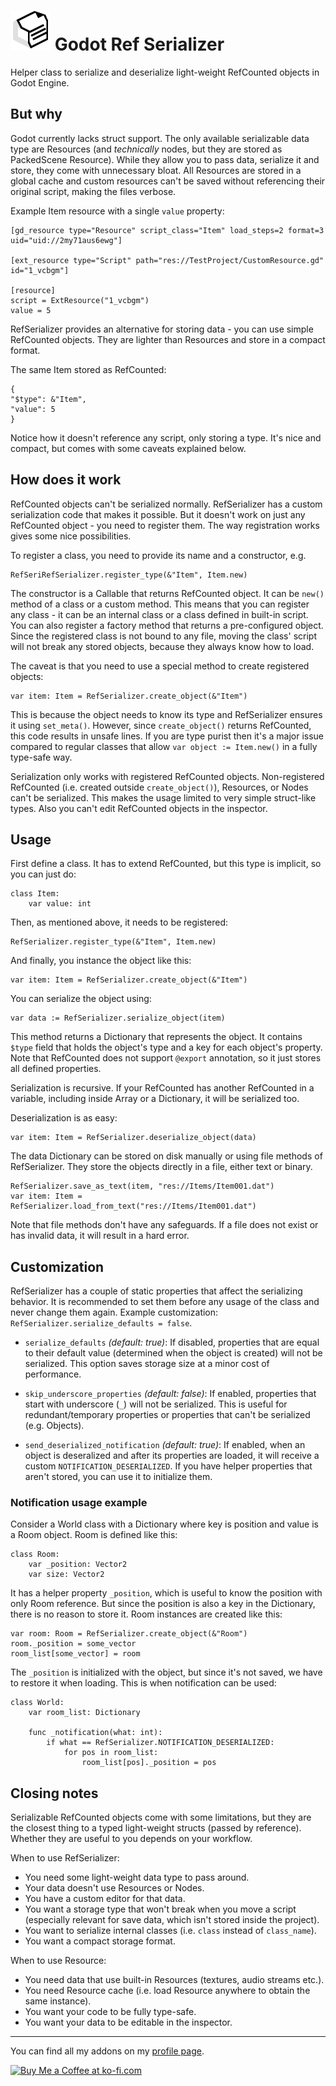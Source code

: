 # <img src="Media/Icon.png" width="64" height="64"> Godot Ref Serializer

Helper class to serialize and deserialize light-weight RefCounted objects in Godot Engine.

## But why

Godot currently lacks struct support. The only available serializable data type are Resources (and _technically_ nodes, but they are stored as PackedScene Resource). While they allow you to pass data, serialize it and store, they come with unnecessary bloat. All Resources are stored in a global cache and custom resources can't be saved without referencing their original script, making the files verbose.

Example Item resource with a single `value` property:
```
[gd_resource type="Resource" script_class="Item" load_steps=2 format=3 uid="uid://2my71aus6ewg"]

[ext_resource type="Script" path="res://TestProject/CustomResource.gd" id="1_vcbgm"]

[resource]
script = ExtResource("1_vcbgm")
value = 5
```

RefSerializer provides an alternative for storing data - you can use simple RefCounted objects. They are lighter than Resources and store in a compact format.

The same Item stored as RefCounted:
```
{
"$type": &"Item",
"value": 5
}
```

Notice how it doesn't reference any script, only storing a type. It's nice and compact, but comes with some caveats explained below.

## How does it work

RefCounted objects can't be serialized normally. RefSerializer has a custom serialization code that makes it possible. But it doesn't work on just any RefCounted object - you need to register them. The way registration works gives some nice possibilities.

To register a class, you need to provide its name and a constructor, e.g.
```GDScript
RefSeriRefSerializer.register_type(&"Item", Item.new)
```
The constructor is a Callable that returns RefCounted object. It can be `new()` method of a class or a custom method. This means that you can register any class - it can be an internal class or a class defined in built-in script. You can also register a factory method that returns a pre-configured object. Since the registered class is not bound to any file, moving the class' script will not break any stored objects, because they always know how to load.

The caveat is that you need to use a special method to create registered objects:
```GDScript
var item: Item = RefSerializer.create_object(&"Item")
```
This is because the object needs to know its type and RefSerializer ensures it using `set_meta()`. However, since `create_object()` returns RefCounted, this code results in unsafe lines. If you are type purist then it's a major issue compared to regular classes that allow `var object := Item.new()` in a fully type-safe way.

Serialization only works with registered RefCounted objects. Non-registered RefCounted (i.e. created outside `create_object()`), Resources, or Nodes can't be serialized. This makes the usage limited to very simple struct-like types. Also you can't edit RefCounted objects in the inspector.

## Usage

First define a class. It has to extend RefCounted, but this type is implicit, so you can just do:
```GDScript
class Item:
    var value: int
```
Then, as mentioned above, it needs to be registered:
```GDScript
RefSerializer.register_type(&"Item", Item.new)
```
And finally, you instance the object like this:
```GDScript
var item: Item = RefSerializer.create_object(&"Item")
```
You can serialize the object using:
```GDScript
var data := RefSerializer.serialize_object(item)
```
This method returns a Dictionary that represents the object. It contains `$type` field that holds the object's type and a key for each object's property. Note that RefCounted does not support `@export` annotation, so it just stores all defined properties.

Serialization is recursive. If your RefCounted has another RefCounted in a variable, including inside Array or a Dictionary, it will be serialized too.

Deserialization is as easy:
```GDScript
var item: Item = RefSerializer.deserialize_object(data)
```

The data Dictionary can be stored on disk manually or using file methods of RefSerializer. They store the objects directly in a file, either text or binary.

```GDScript
RefSerializer.save_as_text(item, "res://Items/Item001.dat")
var item: Item = RefSerializer.load_from_text("res://Items/Item001.dat")
```

Note that file methods don't have any safeguards. If a file does not exist or has invalid data, it will result in a hard error.

## Customization

RefSerializer has a couple of static properties that affect the serializing behavior. It is recommended to set them before any usage of the class and never change them again. Example customization: `RefSerializer.serialize_defaults = false`.

-  `serialize_defaults` *(default: true)*: If disabled, properties that are equal to their default value (determined when the object is created) will not be serialized. This option saves storage size at a minor cost of performance.

- `skip_underscore_properties` *(default: false)*: If enabled, properties that start with underscore (`_`) will not be serialized. This is useful for redundant/temporary properties or properties that can't be serialized (e.g. Objects).

- `send_deserialized_notification` *(default: true)*: If enabled, when an object is deseralized and after its properties are loaded, it will receive a custom `NOTIFICATION_DESERIALIZED`. If you have helper properties that aren't stored, you can use it to initialize them.

### Notification usage example

Consider a World class with a Dictionary where key is position and value is a Room object. Room is defined like this:
```GDScript
class Room:
    var _position: Vector2
    var size: Vector2
```
It has a helper property `_position`, which is useful to know the position with only Room reference. But since the position is also a key in the Dictionary, there is no reason to store it.
Room instances are created like this:
```GDScript
var room: Room = RefSerializer.create_object(&"Room")
room._position = some_vector
room_list[some_vector] = room
```
The `_position` is initialized with the object, but since it's not saved, we have to restore it when loading. This is when notification can be used:
```GDScript
class World:
    var room_list: Dictionary

    func _notification(what: int):
        if what == RefSerializer.NOTIFICATION_DESERIALIZED:
            for pos in room_list:
                room_list[pos]._position = pos
```

## Closing notes

Serializable RefCounted objects come with some limitations, but they are the closest thing to a typed light-weight structs (passed by reference). Whether they are useful to you depends on your workflow.

When to use RefSerializer:
- You need some light-weight data type to pass around.
- Your data doesn't use Resources or Nodes.
- You have a custom editor for that data.
- You want a storage type that won't break when you move a script (especially relevant for save data, which isn't stored inside the project).
- You want to serialize internal classes (i.e. `class` instead of `class_name`).
- You want a compact storage format.

When to use Resource:
- You need data that use built-in Resources (textures, audio streams etc.).
- You need Resource cache (i.e. load Resource anywhere to obtain the same instance).
- You want your code to be fully type-safe.
- You want your data to be editable in the inspector.

___
You can find all my addons on my [profile page](https://github.com/KoBeWi).

<a href='https://ko-fi.com/W7W7AD4W4' target='_blank'><img height='36' style='border:0px;height:36px;' src='https://cdn.ko-fi.com/cdn/kofi1.png?v=3' border='0' alt='Buy Me a Coffee at ko-fi.com' /></a>
